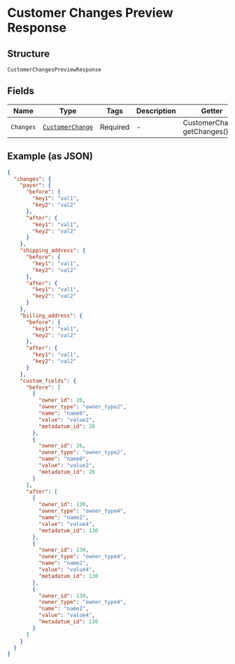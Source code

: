 
# Customer Changes Preview Response

## Structure

`CustomerChangesPreviewResponse`

## Fields

| Name | Type | Tags | Description | Getter | Setter |
|  --- | --- | --- | --- | --- | --- |
| `Changes` | [`CustomerChange`](../../doc/models/customer-change.md) | Required | - | CustomerChange getChanges() | setChanges(CustomerChange changes) |

## Example (as JSON)

```json
{
  "changes": {
    "payer": {
      "before": {
        "key1": "val1",
        "key2": "val2"
      },
      "after": {
        "key1": "val1",
        "key2": "val2"
      }
    },
    "shipping_address": {
      "before": {
        "key1": "val1",
        "key2": "val2"
      },
      "after": {
        "key1": "val1",
        "key2": "val2"
      }
    },
    "billing_address": {
      "before": {
        "key1": "val1",
        "key2": "val2"
      },
      "after": {
        "key1": "val1",
        "key2": "val2"
      }
    },
    "custom_fields": {
      "before": [
        {
          "owner_id": 26,
          "owner_type": "owner_type2",
          "name": "name0",
          "value": "value2",
          "metadatum_id": 26
        },
        {
          "owner_id": 26,
          "owner_type": "owner_type2",
          "name": "name0",
          "value": "value2",
          "metadatum_id": 26
        }
      ],
      "after": [
        {
          "owner_id": 130,
          "owner_type": "owner_type4",
          "name": "name2",
          "value": "value4",
          "metadatum_id": 130
        },
        {
          "owner_id": 130,
          "owner_type": "owner_type4",
          "name": "name2",
          "value": "value4",
          "metadatum_id": 130
        },
        {
          "owner_id": 130,
          "owner_type": "owner_type4",
          "name": "name2",
          "value": "value4",
          "metadatum_id": 130
        }
      ]
    }
  }
}
```

